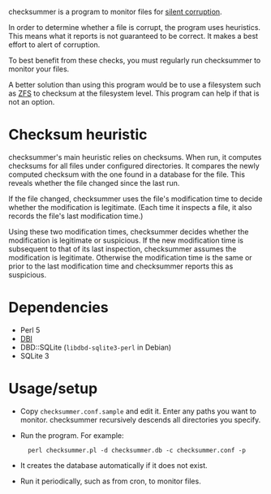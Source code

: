 checksummer is a program to monitor files for [silent
corruption](https://en.wikipedia.org/wiki/Data_degradation).

In order to determine whether a file is corrupt, the program uses
heuristics. This means what it reports is not guaranteed to be correct. It
makes a best effort to alert of corruption.

To best benefit from these checks, you must regularly run checksummer to monitor
your files.

A better solution than using this program would be to use a filesystem such
as [ZFS](https://en.wikipedia.org/wiki/ZFS) to checksum at the filesystem
level. This program can help if that is not an option.


# Checksum heuristic
checksummer's main heuristic relies on checksums. When run, it computes
checksums for all files under configured directories. It compares the newly
computed checksum with the one found in a database for the file. This
reveals whether the file changed since the last run.

If the file changed, checksummer uses the file's modification time to
decide whether the modification is legitimate. (Each time it inspects a
file, it also records the file's last modification time.)

Using these two modification times, checksummer decides whether the
modification is legitimate or suspicious. If the new modification time is
subsequent to that of its last inspection, checksummer assumes the
modification is legitimate. Otherwise the modification time is the same or
prior to the last modification time and checksummer reports this as
suspicious.


# Dependencies
* Perl 5
* [DBI](http://dbi.perl.org/)
* DBD::SQLite (`libdbd-sqlite3-perl` in Debian)
* SQLite 3


# Usage/setup
* Copy `checksummer.conf.sample` and edit it. Enter any paths you want to
  monitor. checksummer recursively descends all directories you specify.
* Run the program. For example:

        perl checksummer.pl -d checksummer.db -c checksummer.conf -p

* It creates the database automatically if it does not exist.
* Run it periodically, such as from cron, to monitor files.
